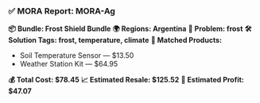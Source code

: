 ### ✅ MORA Report: MORA-Ag

**📦 Bundle: Frost Shield Bundle**
**🌍 Regions: Argentina**
**🌾 Problem: frost**
**🛠️ Solution Tags: frost, temperature, climate**
**🧠 Matched Products:**
- Soil Temperature Sensor — $13.50
- Weather Station Kit — $64.95

**💰 Total Cost: $78.45**
**📈 Estimated Resale: $125.52**
**💸 Estimated Profit: $47.07**